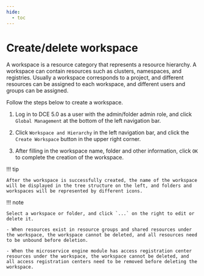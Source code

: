 ```yaml
---
hide:
  - toc
---
```


# Create/delete workspace

A workspace is a resource category that represents a resource hierarchy.
A workspace can contain resources such as clusters, namespaces, and registries.
Usually a workspace corresponds to a project, and different resources can be assigned to each workspace, and different users and groups can be assigned.

Follow the steps below to create a workspace.

1. Log in to DCE 5.0 as a user with the admin/folder admin role, and click `Global Management` at the bottom of the left navigation bar.

    

1. Click `Workspace and Hierarchy` in the left navigation bar, and click the `Create Workspace` button in the upper right corner.

    

1. After filling in the workspace name, folder and other information, click `OK` to complete the creation of the workspace.

    

!!! tip

    After the workspace is successfully created, the name of the workspace will be displayed in the tree structure on the left, and folders and workspaces will be represented by different icons.

    

!!! note

    Select a workspace or folder, and click `...` on the right to edit or delete it.

    - When resources exist in resource groups and shared resources under the workspace, the workspace cannot be deleted, and all resources need to be unbound before deletion.

    - When the microservice engine module has access registration center resources under the workspace, the workspace cannot be deleted, and all access registration centers need to be removed before deleting the workspace.